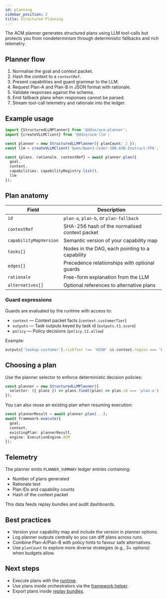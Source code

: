 ```yaml
---
id: planning
sidebar_position: 2
title: Structured Planning
---
```


The ACM planner generates structured plans using LLM tool-calls but protects you from nondeterminism through deterministic fallbacks and rich telemetry.

## Planner flow

1. Normalise the goal and context packet.
2. Hash the context to a `contextRef`.
3. Present capabilities and guard grammar to the LLM.
4. Request Plan-A and Plan-B in JSON format with rationale.
5. Validate responses against the schema.
6. Emit fallback plans when responses cannot be parsed.
7. Stream tool-call telemetry and rationale into the ledger.

## Example usage

```typescript
import {StructuredLLMPlanner} from '@ddse/acm-planner';
import {createVLLMClient} from '@ddse/acm-llm';

const planner = new StructuredLLMPlanner({ planCount: 2 });
const llm = createVLLMClient('Qwen/Qwen3-Coder-30B-A3B-Instruct-FP8', 'http://localhost:8001/v1');

const {plans, rationale, contextRef} = await planner.plan({
  goal,
  context,
  capabilities: capabilityRegistry.list(),
  llm
});
```

## Plan anatomy

| Field | Description |
| ----- | ----------- |
| `id` | `plan-a`, `plan-b`, or `plan-fallback` |
| `contextRef` | SHA-256 hash of the normalised context packet |
| `capabilityMapVersion` | Semantic version of your capability map |
| `tasks[]` | Nodes in the DAG, each pointing to a capability |
| `edges[]` | Precedence relationships with optional guards |
| `rationale` | Free-form explanation from the LLM |
| `alternatives[]` | Optional references to alternative plans |

### Guard expressions

Guards are evaluated by the runtime with access to:

- `context` — Context packet facts (`context.customerTier`)
- `outputs` — Task outputs keyed by task id (`outputs.t1.score`)
- `policy` — Policy decisions (`policy.t2.allow`)

Example:

```javascript
outputs['lookup-customer'].riskTier !== 'HIGH' && context.region === 'EU'
```

## Choosing a plan

Use the planner selector to enforce deterministic decision policies:

```typescript
const planner = new StructuredLLMPlanner({
  selector: ({ plans }) => plans.find((plan) => plan.id === 'plan-a') ?? plans[0]
});
```

You can also reuse an existing plan when resuming execution:

```typescript
const plannerResult = await planner.plan(...);
await framework.execute({
  goal,
  context,
  existingPlan: plannerResult,
  engine: ExecutionEngine.ACM
});
```

## Telemetry

The planner emits `PLANNER_SUMMARY` ledger entries containing:

- Number of plans generated
- Rationale text
- Plan IDs and capability counts
- Hash of the context packet

This data feeds replay bundles and audit dashboards.

## Best practices

- Version your capability map and include the version in planner options.
- Log planner outputs centrally so you can diff plans across runs.
- Combine Plan-A/Plan-B with policy hints to favour safe alternatives.
- Use `planCount` to explore more diverse strategies (e.g., 3+ options) when budgets allow.

## Next steps

- Execute plans with the [runtime](./runtime.md).
- Use plans inside orchestrators via the [framework helper](../packages/framework.md).
- Export plans inside [replay bundles](../governance/replay-bundles.md).
